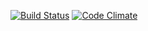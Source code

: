 [![Build Status](https://travis-ci.org/014248120/ratebeer.png)](https://travis-ci.org/014248120/ratebeer)
[![Code Climate](https://codeclimate.com/github/014248120/ratebeer.png)](https://codeclimate.com/github/014248120/ratebeer)
